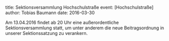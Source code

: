 title: Sektionsversammlung Hochschulstraße
event: [Hochschulstraße]
author: Tobias Baumann
date: 2016-03-30

Am 13.04.2016 findet ab 20 Uhr eine außerordentliche Sektionsversammlung statt, um unter anderem die neue Beitragsordnung in unserer Sektionssatzung zu verankern.